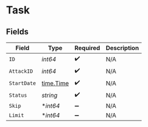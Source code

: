 # Task


## Fields

| Field                                     | Type                                      | Required                                  | Description                               |
| ----------------------------------------- | ----------------------------------------- | ----------------------------------------- | ----------------------------------------- |
| `ID`                                      | *int64*                                   | :heavy_check_mark:                        | N/A                                       |
| `AttackID`                                | *int64*                                   | :heavy_check_mark:                        | N/A                                       |
| `StartDate`                               | [time.Time](https://pkg.go.dev/time#Time) | :heavy_check_mark:                        | N/A                                       |
| `Status`                                  | *string*                                  | :heavy_check_mark:                        | N/A                                       |
| `Skip`                                    | **int64*                                  | :heavy_minus_sign:                        | N/A                                       |
| `Limit`                                   | **int64*                                  | :heavy_minus_sign:                        | N/A                                       |